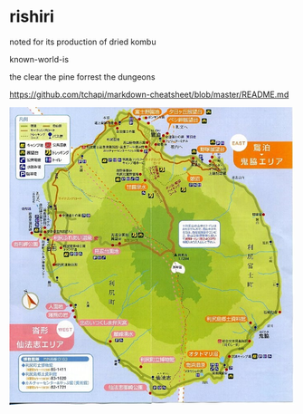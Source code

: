 # rishiri
noted for its production of dried kombu

known-world-is

 the clear
 the pine forrest
 the dungeons

https://github.com/tchapi/markdown-cheatsheet/blob/master/README.md

![](mon.jpg "mon")
